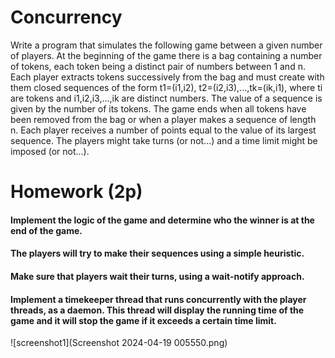 
  # Concurrency
Write a program that simulates the following game between a given number of players.
At the beginning of the game there is a bag containing a number of tokens, each token being a distinct pair of numbers between 1 and n.
Each player extracts tokens successively from the bag and must create with them closed sequences of the form t1=(i1,i2), t2=(i2,i3),...,tk=(ik,i1), where ti are tokens and i1,i2,i3,...,ik are distinct numbers.
The value of a sequence is given by the number of its tokens.
The game ends when all tokens have been removed from the bag or when a player makes a sequence of length n. Each player receives a number of points equal to the value of its largest sequence.
The players might take turns (or not...) and a time limit might be imposed (or not...).

 # Homework (2p)

 ####    Implement the logic of the game and determine who the winner is at the end of the game.
 ####    The players will try to make their sequences using a simple heuristic.
 ####    Make sure that players wait their turns, using a wait-notify approach.
 ####    Implement a timekeeper thread that runs concurrently with the player threads, as a daemon. This thread will display the running time of the game and it will stop the game if it exceeds a certain time limit. 

![screenshot1](Screenshot 2024-04-19 005550.png)
